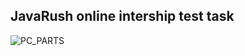 ## JavaRush online intership test task

![PC_PARTS](https://user-images.githubusercontent.com/49151273/58030330-caf54480-7b37-11e9-8a72-828ba6fc3087.png)
